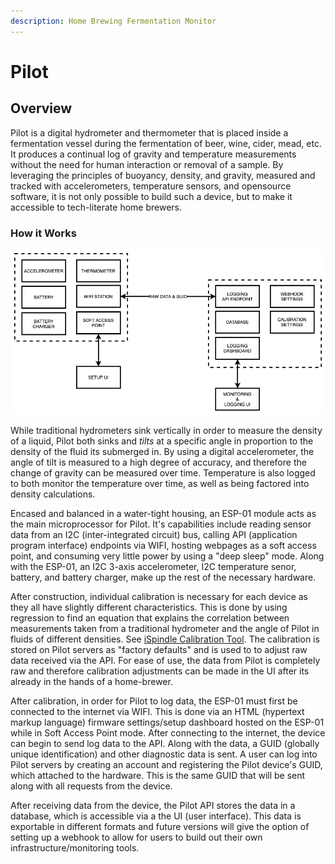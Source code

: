 ```yaml
---
description: Home Brewing Fermentation Monitor
---
```


# Pilot

## Overview

Pilot is a digital hydrometer and thermometer that is placed inside a fermentation vessel during the fermentation of beer, wine, cider, mead, etc. It produces a continual log of gravity and temperature measurements without the need for human interaction or removal of a sample. By leveraging the principles of buoyancy, density, and gravity, measured and tracked with accelerometers, temperature sensors, and opensource software, it is not only possible to build such a device, but to make it accessible to tech-literate home brewers.

### How it Works

![Fat-marker sketch of the Pilot technology ecosystem](../../.gitbook/assets/pilot.png)

While traditional hydrometers sink vertically in order to measure the density of a liquid, Pilot both sinks and _tilts_ at a specific angle in proportion to the density of the fluid its submerged in. By using a digital accelerometer, the angle of tilt is measured to a high degree of accuracy, and therefore the change of gravity can be measured over time. Temperature is also logged to both monitor the temperature over time, as well as being factored into density calculations.

Encased and balanced in a water-tight housing, an ESP-01 module acts as the main microprocessor for Pilot. It's capabilities include reading sensor data from an I2C \(inter-integrated circuit\) bus, calling API \(application program interface\) endpoints via WIFI, hosting webpages as a soft access point, and consuming very little power by using a "deep sleep" mode. Along with the ESP-01, an I2C 3-axis accelerometer, I2C temperature senor, battery, and battery charger, make up the rest of the necessary hardware.

After construction, individual calibration is necessary for each device as they all have slightly different characteristics. This is done by using regression to find an equation that explains the correlation between measurements taken from a traditional hydrometer and the angle of Pilot in fluids of different densities. See [iSpindle Calibration Tool](http://www.ispindel.de/tools/calibration/calibration.htm). The calibration is stored on Pilot servers as "factory defaults" and is used to to adjust raw data received via the API. For ease of use, the data from Pilot is completely raw and therefore calibration adjustments can be made in the UI after its already in the hands of a home-brewer.

After calibration, in order for Pilot to log data, the ESP-01 must first be connected to the internet via WIFI. This is done via an HTML \(hypertext markup language\) firmware settings/setup dashboard hosted on the ESP-01 while in Soft Access Point mode. After connecting to the internet, the device can begin to send log data to the API. Along with the data, a GUID \(globally unique identification\) and other diagnostic data is sent. A user can log into Pilot servers by creating an account and registering the Pilot device's GUID, which attached to the hardware. This is the same GUID that will be sent along with all requests from the device.

After receiving data from the device, the Pilot API stores the data in a database, which is accessible via a the UI \(user interface\). This data is exportable in different formats and future versions will give the option of setting up a webhook to allow for users to build out their own infrastructure/monitoring tools.

